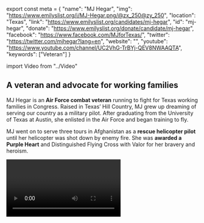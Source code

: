 export const meta = {
  "name": "MJ Hegar",
  "img": "https://www.emilyslist.org/i/MJ-Hegar.png/@zx_250@zy_250",
  "location": "Texas",
  "link": "https://www.emilyslist.org/candidates/mj-hegar",
  "id": "mj-hegar",
  "donate": "https://www.emilyslist.org/donate/candidate/mj-hegar",
  "facebook": "https://www.facebook.com/MJforTexas/",
  "twitter": "https://twitter.com/mjhegar?lang=en",
  "website": "",
  "youtube": "https://www.youtube.com/channel/UC2VhG-TrBYj-QEV8NWAAQTA",
  "keywords": ["Veteran"]
}

import Video from "../Video"

## A veteran and advocate for working families

MJ Hegar is an **Air Force combat veteran** running to fight for Texas working families in Congress. Raised in Texas’ Hill Country, MJ grew up dreaming of serving our country as a military pilot. After graduating from the University of Texas at Austin, she enlisted in the Air Force and began training to fly.

MJ went on to serve three tours in Afghanistan as a **rescue helicopter pilot** until her helicopter was shot down by enemy fire. She was **awarded a Purple Heart** and Distinguished Flying Cross with Valor for her bravery and heroism.


<Video id="Zi6v4CYNSIQ" />

She soon discovered that her options for a ground combat military job were limited because she is a woman. MJ partnered with the ACLU to successfully petition the U.S. Department of Defense to overturn the limitations.

She published a memoir in 2017, and a film adaptation is currently in production. MJ currently lives in Round Rock with her husband, two toddlers, and three stepchildren.


## An advocate for equal opportunity

MJ is a strong advocate for expanding opportunities for women and families. When she learned that she was unable to apply for a military job she wanted after she could no longer be a pilot, MJ set out to change the rules. She spent years traveling back and forth between Texas and Washington, D.C., meeting with policymakers at the Pentagon and on Capitol Hill and urging them to take action. MJ was one of the plaintiffs in the ACLU’s lawsuit against the U.S. secretary of defense, who ultimately repealed the combat exclusion policy that had been limiting women’s opportunities for advancement in the military. “I did a lot of good in D.C. fighting to open jobs for women in the military,” she has said. “But there is more to be done. We need to send people to Washington who have change management skills.”

## A new voice ready to fight for Texans in Congress

MJ won her primary and is now facing off against Republican incumbent Rep. John Carter, a Tea Party extremist who hasn’t faced a tough re-election challenge in years. “We must do better for our veterans, families, and seniors,” MJ has said. “Now is the time to come together to win in November and give Texans the present and available representation we deserve and have been sorely missing.” EMILY’s List strongly agrees, and that’s why we’re proud to be standing alongside this accomplished fighter to help her flip this seat.
